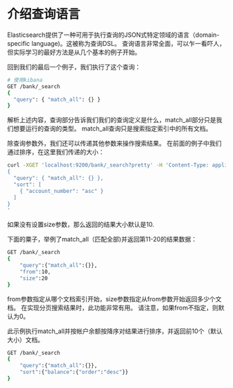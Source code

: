 # 介绍查询语言

Elasticsearch提供了一种可用于执行查询的JSON式特定领域的语言（domain-specific language)。这被称为查询DSL。 查询语言非常全面，可以乍一看吓人，但实际学习的最好方法是从几个基本的例子开始。

回到我们的最后一个例子，我们执行了这个查询：

```sh
# 使用kibana
GET /bank/_search
{
  "query": { "match_all": {} }
}
```
解析上述内容，查询部分告诉我们我们的查询定义是什么，match_all部分只是我们想要运行的查询的类型。 match_all查询只是搜索指定索引中的所有文档。

除查询参数外，我们还可以传递其他参数来操作搜索结果。 在前面的例子中我们通过排序，在这里我们传递的大小：

```sh 
curl -XGET 'localhost:9200/bank/_search?pretty' -H 'Content-Type: application/json' -d'
{
  "query": { "match_all": {} },
  "sort": [
    { "account_number": "asc" }
  ]
}
'
```

如果没有设置size参数，那么返回的结果大小默认是10.

下面的粟子，举例了match_all（匹配全部)并返回第11-20的结果数据：

```sh
GET /bank/_search
{
    "query":{"match_all":{}},
    "from":10,
    "size":20
}
```

from参数指定从哪个文档索引开始，size参数指定从from参数开始返回多少个文档。 在实现分页搜索结果时，此功能非常有用。 请注意，如果from不指定，则默认为0。

此示例执行match_all并按帐户余额按降序对结果进行排序，并返回前10个（默认大小）文档。

```sh
GET /bank/_search
{
    "query":{"match_all":{}},
    "sort":{"balance":{"order":"desc"}}
}
```